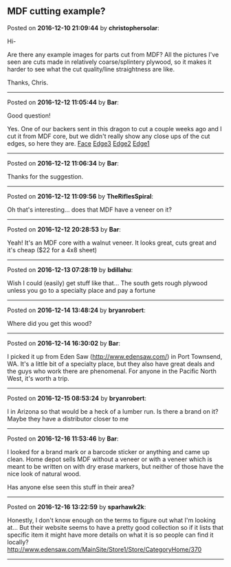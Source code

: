 ## MDF cutting example?
Posted on **2016-12-10 21:09:44** by **christophersolar**:

Hi-

Are there any example images for parts cut from MDF? All the pictures I've seen are cuts made in relatively coarse/splintery plywood, so it makes it harder to see what the cut quality/line straightness are like.

Thanks, Chris.

---

Posted on **2016-12-12 11:05:44** by **Bar**:

Good question!



Yes. One of our backers sent in this dragon to cut a couple weeks ago and I cut it from MDF core, but we didn't really show any close ups of the cut edges, so here they are.  [Face](/images/xr/xrb5_face.jpg.jpg)  [Edge3](/images/kx/kxu0_edge3.jpg.jpg)  [Edge2](/images/dx/dxvq_edge2.jpg.jpg)  [Edge1](/images/pf/pfk5_edge1.jpg.jpg)

---

Posted on **2016-12-12 11:06:34** by **Bar**:

Thanks for the suggestion.

---

Posted on **2016-12-12 11:09:56** by **TheRiflesSpiral**:

Oh that's interesting... does that MDF have a veneer on it?

---

Posted on **2016-12-12 20:28:53** by **Bar**:

Yeah! It's an MDF core with a walnut veneer. It looks great, cuts great and it's cheap ($22 for a 4x8 sheet)

---

Posted on **2016-12-13 07:28:19** by **bdillahu**:

Wish I could (easily) get stuff like that... The south gets rough plywood unless you go to a specialty place and pay a fortune

---

Posted on **2016-12-14 13:48:24** by **bryanrobert**:

Where did you get this wood?

---

Posted on **2016-12-14 16:30:02** by **Bar**:

I picked it up from Eden Saw (http://www.edensaw.com/) in Port Townsend, WA. It's a little bit of a specialty place, but they also have great deals and the guys who work there are phenomenal. For anyone in the Pacific North West, it's worth a trip.

---

Posted on **2016-12-15 08:53:24** by **bryanrobert**:

I in Arizona so that would be a heck of a lumber run. Is there a brand on it? Maybe they have a distributor closer to me

---

Posted on **2016-12-16 11:53:46** by **Bar**:

I looked for a brand mark or a barcode sticker or anything and came up clean. Home depot sells MDF without a veneer or with a veneer which is meant to be written on with dry erase markers, but neither of those have the nice look of natural wood.



Has anyone else seen this stuff in their area?

---

Posted on **2016-12-16 13:22:59** by **sparhawk2k**:

Honestly, I don't know enough on the terms to figure out what I'm looking at... But their website seems to have a pretty good collection so if it lists that specific item it might have more details on what it is so people can find it locally? http://www.edensaw.com/MainSite/Store1/Store/CategoryHome/370

---

